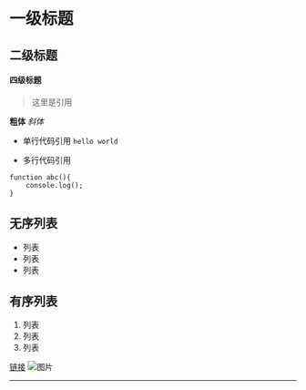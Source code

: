 # 一级标题
## 二级标题
#### 四级标题

> 这里是引用

**粗体**
*斜体*

- 单行代码引用
`
hello world
`

- 多行代码引用
```
function abc(){
	console.log();
}
````

## 无序列表
- 列表
- 列表
- 列表

## 有序列表
1. 列表
2. 列表
3. 列表

[链接](http://www.baidu.com)
![图片](https://ss0.bdstatic.com/k4oZeXSm1A5BphGlnYG/icon/95496.png)

***
